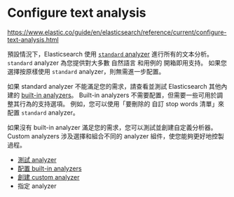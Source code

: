 # Configure text analysis

https://www.elastic.co/guide/en/elasticsearch/reference/current/configure-text-analysis.html

預設情況下，Elasticsearch 使用 [`standard` analyzer](https://www.elastic.co/guide/en/elasticsearch/reference/current/analysis-standard-analyzer.html) 
進行所有的文本分析。 
`standard` analyzer 為您提供對大多數 自然語言 和用例的 開箱即用支持。 
如果您選擇按原樣使用 `standard` analyzer，則無需進一步配置。

如果 standard analyzer 不能滿足您的需求，請查看並測試 Elasticsearch 其他內建的 
[built-in analyzers](https://www.elastic.co/guide/en/elasticsearch/reference/current/analysis-analyzers.html)。 
Built-in analyzers 不需要配置，但需要一些可用於調整其行為的支持選項。 
例如，您可以使用「要刪除的 自訂 stop words 清單」來配置 `standard` analyzer。

如果沒有 built-in analyzer 滿足您的需求，您可以測試並創建自定義分析器。 
Custom analyzers 涉及選擇和組合不同的 analyzer 組件，使您能夠更好地控製過程。

* [測試 analyzer](test-analyzer.md)
* [配置 built-in analyzers](configuring-analyzers.md)
* [創建 custom analyzer](analysis-custom-analyzer.md)
* 指定 analyzer
